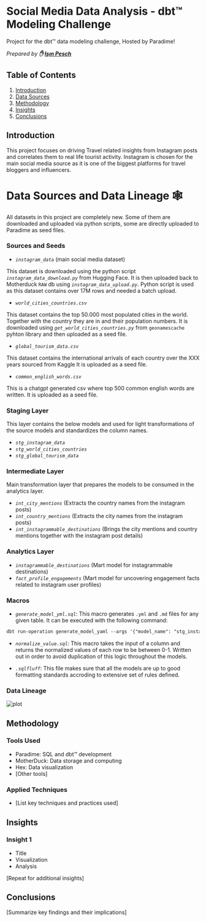 # **Social Media Data Analysis - dbt™ Modeling Challenge**

Project for the dbt™ data modeling challenge, Hosted by Paradime!

*Prepared by **✋ [Işın Pesch](https://www.linkedin.com/in/isin-pesch-32b489163/)***

## **Table of Contents**
1. [Introduction](#introduction)
2. [Data Sources](#data-sources)
3. [Methodology](#methodology)
4. [Insights](#insights)
5. [Conclusions](#conclusions)

## **Introduction**
This project focuses on driving Travel related insights from Instagram posts and correlates them to real life tourist activity.
Instagram is chosen for the main social media source as it is one of the biggest platforms for travel bloggers and influencers.

# **Data Sources and Data Lineage 🕸️**
All datasets in this project are completely new. Some of them are downloaded and uploaded via python scripts, some are directly
uploaded to Paradime as seed files.

### **Sources and Seeds**
- *`instagram_data`* (main social media dataset)

This dataset is downloaded using the python script *`instagram_data_download.py`* from Hugging Face.
It is then uploaded back to Motherduck `RAW` db using *`instagram_data_upload.py`*. Python script is used as this dataset contains over 17M rows and needed a batch upload.

- *`world_cities_countries.csv`*

This dataset contains the top 50.000 most populated cities in the world. Together with the country they are in and their population numbers.
It is downloaded using *`get_world_cities_countries.py`* from `geonamescache` pyhton library and then
uploaded as a seed file.

- *`global_tourism_data.csv`*

This dataset contains the international arrivals of each country over the XXX years sourced from Kaggle
It is uploaded as a seed file.

- *`common_english_words.csv`*

This is a chatgpt generated csv where top 500 common english words are written.
It is uploaded as a seed file.

### **Staging Layer**
This layer contains the below models and used for light transformations of the source models and standardizes the column names.
- *`stg_instagram_data`* 
- *`stg_world_cities_countries`*
- *`stg_global_tourism_data`* 

### **Intermediate Layer**
Main transformation layer that prepares the models to be consumed in the analytics layer.
- *`int_city_mentions`* (Extracts the country names from the instagram posts)
- *`int_country_mentions`* (Extracts the city names from the instagram posts)
- *`int_instagrammable_destinations`* (Brings the city mentions and country mentions together with the instagram post details)

### **Analytics Layer**
- *`instagrammable_destinations`* (Mart model for instagrammable destinations)
- *`fact_profile_engagements`* (Mart model for uncovering engagement facts related to instagram user profiles)

### **Macros**
- *`generate_model_yml.sql`*: This macro generates `.yml` and `.md` files for any given table.
It can be executed with the following command:
```markdown 
dbt run-operation generate_model_yaml --args '{"model_name": "stg_instagram_data", "upstream_descriptions":"True"}' 
```
- *`normalize_value.sql`*: This macro takes the input of a column and returns the normalized values of each row to be between 0-1.
Written out in order to avoid duplication of this logic throughout the models.

- *`.sqlfluff`*: This file makes sure that all the models are up to good formatting standards accroding to extensive set of rules defined.

### **Data Lineage**
![plot](https://github.com/paradime-io/paradime-dbt-movie-challenge/blob/movie-isin-pesch-deel-com/images/lineage.png?raw=true)


## Methodology
### Tools Used
- Paradime: SQL and dbt™ development
- MotherDuck: Data storage and computing
- Hex: Data visualization
- [Other tools]

### Applied Techniques
- [List key techniques and practices used]

## Insights

### Insight 1
- Title
- Visualization
- Analysis

[Repeat for additional insights]

## Conclusions
[Summarize key findings and their implications]
